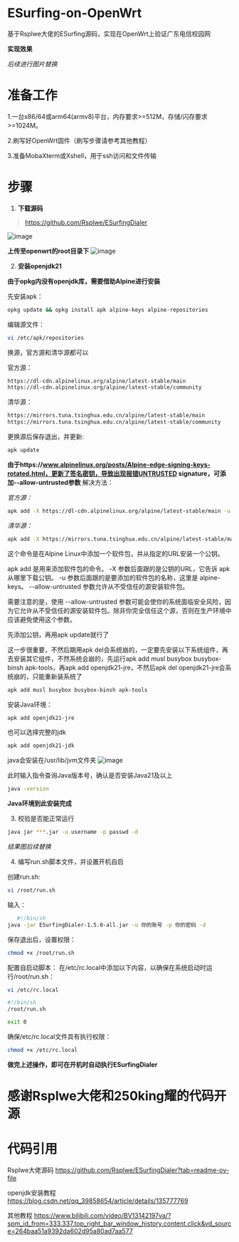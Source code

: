 # ESurfing-on-OpenWrt
基于Rsplwe大佬的ESurfing源码，实现在OpenWrt上验证广东电信校园网

**实现效果**


_后续进行图片替换_

# 准备工作

1.一台x86/64或arm64(armv8)平台，内存要求>=512M，存储/闪存要求>=1024M。

2.刷写好OpenWrt固件（刷写步骤请参考其他教程）

3.准备MobaXterm或Xshell，用于ssh访问和文件传输

# 步骤

1. **下载源码**
> https://github.com/Rsplwe/ESurfingDialer

![image](https://github.com/user-attachments/assets/6bb12a0c-30ee-4919-b9a4-c9ab58488bfb)



**上传至openwrt的root目录下**
![image](https://github.com/user-attachments/assets/97c700ae-ec82-4950-ae1f-14ebac359f4f)


2. **安装openjdk21**

**由于opkg内没有openjdk库，需要借助Alpine进行安装**

先安装apk：
```bash
opkg update && opkg install apk alpine-keys alpine-repositories
```

编辑源文件：
```bash
vi /etc/apk/repositories
```

换源，官方源和清华源都可以

官方源：
```bash
https://dl-cdn.alpinelinux.org/alpine/latest-stable/main
https://dl-cdn.alpinelinux.org/alpine/latest-stable/community
```
清华源：
```bash
https://mirrors.tuna.tsinghua.edu.cn/alpine/latest-stable/main
https://mirrors.tuna.tsinghua.edu.cn/alpine/latest-stable/community
```

更换源后保存退出，并更新:
```bash
apk update
```

**由于https://www.alpinelinux.org/posts/Alpine-edge-signing-keys-rotated.html，更新了签名密钥，导致出现报错UNTRUSTED signature，可添加--allow-untrusted参数**
解决方法：

_官方源：_
```bash
apk add -X https://dl-cdn.alpinelinux.org/alpine/latest-stable/main -u alpine-keys  --allow-untrusted
```
_清华源：_
```bash
apk add -X https://mirrors.tuna.tsinghua.edu.cn/alpine/latest-stable/main -u alpine-keys  --allow-untrusted
```
这个命令是在Alpine Linux中添加一个软件包，并从指定的URL安装一个公钥。

apk add 是用来添加软件包的命令。
-X 参数后面跟的是公钥的URL，它告诉 apk 从哪里下载公钥。
-u 参数后面跟的是要添加的软件包的名称，这里是 alpine-keys。
--allow-untrusted 参数允许从不受信任的源安装软件包。

需要注意的是，使用 --allow-untrusted 参数可能会使你的系统面临安全风险，因为它允许从不受信任的源安装软件包。除非你完全信任这个源，否则在生产环境中应该避免使用这个参数。

先添加公钥，再用apk update就行了

这一步很重要，不然后期用apk del会系统崩的，一定要先安装以下系统组件，再去安装其它组件，不然系统会崩的，先运行apk add musl busybox busybox-binsh apk-tools，再apk add openjdk21-jre，不然后apk del openjdk21-jre会系统崩的，只能重新装系统了
```bash
apk add musl busybox busybox-binsh apk-tools
```

安装Java环境：
```bash
apk add openjdk21-jre
```
也可以选择完整的jdk
```bash
apk add openjdk21-jdk
```
java会安装在/usr/lib/jvm文件夹
![image](https://github.com/user-attachments/assets/792ad724-5a9f-4eaf-aa19-67d332f41edb)

此时输入指令查询Java版本号，确认是否安装Java21及以上
```bash
java -version
```

**Java环境到此安装完成**


3. 校验是否能正常运行
```bash
java jar ***.jar -u username -p passwd -d
```
_结果图后续替换_

4. 编写run.sh脚本文件，并设置开机自启

创建run.sh:

```bash
vi /root/run.sh
```

输入：
```bash
   #!/bin/sh
java -jar ESurfingDialer-1.5.0-all.jar -u 你的账号 -p 你的密码 -d
 ```
保存退出后，设置权限：
```bash
chmod +x /root/run.sh
```

配置自启动脚本：
在/etc/rc.local中添加以下内容，以确保在系统启动时运行/root/run.sh：
```bash
vi /etc/rc.local
```

```bash
#!/bin/sh
/root/run.sh

exit 0
```

确保/etc/rc.local文件具有执行权限：

```bash
chmod +x /etc/rc.local
```

**做完上述操作，即可在开机时自动执行ESurfingDialer**


# 感谢Rsplwe大佬和250king耀的代码开源

# 代码引用
Rsplwe大佬源码
https://github.com/Rsplwe/ESurfingDialer?tab=readme-ov-file

openjdk安装教程
https://blog.csdn.net/qq_39858654/article/details/135777769

其他教程
https://www.bilibili.com/video/BV13142197va/?spm_id_from=333.337.top_right_bar_window_history.content.click&vd_source=264baa51a9392da602d95a80ad7aa577
